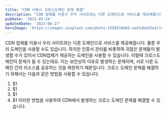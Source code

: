 ```yaml
---
title: "CDN 사용시 크로스도메인 문제 해결"
description: "CDN 업체를 이용시 우리 사이트와는 다른 도메인으로 서비스를 제공해줍니다. 물론 우리 도메인을 사용할 수도 있습니다. 하지만 인증서 관리를 비롯하여 귀찮은 문제들이 발생할 수가 있어서 CDN업체가 제공하는 도메인을 사용할 수 있습니다. 이럴때 크로스도메인이 문제가 될 수 있는데요. 이..."
pubDate: '2023-03-24'
updatedDate: '2023-08-27'
heroImage: 'https://images.unsplash.com/photo-1558518665-aa41dba55e2c?crop=entropy&cs=tinysrgb&fit=max&fm=jpg&ixid=M3wxMTc3M3wwfDF8c2VhcmNofDI1fHxjcm9zcyUyMGRvbWFpbnxlbnwwfHx8fDE2OTMxMTk5OTh8MA&ixlib=rb-4.0.3&q=80&w=2000'
---
```


CDN 업체를 이용시 우리 사이트와는 다른 도메인으로 서비스를 제공해줍니다. 물론 우리 도메인을 사용할 수도 있습니다. 하지만 인증서 관리를 비롯하여 귀찮은 문제들이 발생할 수가 있어서 CDN업체가 제공하는 도메인을 사용할 수 있습니다. 이럴때 크로스도메인이 문제가 될 수 있는데요. 이는 보안상의 이유로 발생하는 문제이며, 서로 다른 도메인 간의 리소스를 공유하는 것을 제한하기 때문입니다.
크로스 도메인 문제를 해결하기 위해서는 다음과 같은 방법을 사용할 수 있습니다.
1. $1
2. $1
3. $1
4. $1
이러한 방법을 사용하여 CDN에서 발생하는 크로스 도메인 문제를 해결할 수 있습니다.